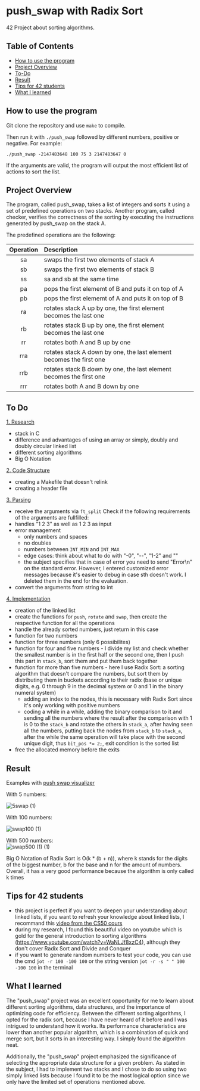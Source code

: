 # push_swap with Radix Sort 
42 Project about sorting algorithms. 

## Table of Contents

* [How to use the program](#how-to-use-the-program)
* [Project Overview](#project-overview)
* [To-Do](#to-do)
* [Result](#result)
* [Tips for 42 students](#tips-for-42-students)
* [What I learned](#what-i-learned)

## How to use the program 

Git clone the repository and use ``make`` to compile.

Then run it with ``./push_swap`` followed by different numbers, positive or negative. For example:

``./push_swap -2147483648 100 75 3 2147483647 0``

If the arguments are valid, the program will output the most efficient list of actions to sort the list.

## Project Overview
The program, called push_swap, takes a list of integers and sorts it using a set of predefined operations on two stacks. Another program, called checker, verifies the correctness of the sorting by executing the instructions generated by push_swap on the stack A.

The predefined operations are the following: 

| Operation     | Description                                          |
|     :---:     | :---         |   
|      sa       | swaps the first two elements of stack A              |
|      sb       | swaps the first two elements of stack B              |
|      ss       | sa and sb at the same time                           |
|      pa       | pops the first elememt of B and puts it on top of A  |
|      pb       | pops the first elememt of A and puts it on top of B  |
|      ra       | rotates stack A up by one, the first element becomes the last one |
|      rb       | rotates stack B up by one, the first element becomes the last one |
|      rr       | rotates both A and B up by one                       |
|      rra      | rotates stack A down by one, the last element becomes the first one |
|      rrb      | rotates stack B down by one, the last element becomes the first one |
|      rrr      | rotates both A and B down by one                     |

## To Do

<ins>1. Research</ins>
*   stack in C 
*   difference and advantages of using an array or simply, doubly and doubly circular linked list 
*   different sorting algorithms
*   Big O Notation 

<ins>2. Code Structure</ins>
*   creating a Makefile that doesn't relink
*   creating a header file 

<ins>3. Parsing</ins>
*   receive the arguments via ``ft_split`` 
Check if the following requirements of the arguments are fullfilled:
*   handles "1 2 3" as well as 1 2 3 as input 
*   error management
     *  only numbers and spaces 
     *  no doubles
     *  numbers between ``INT_MIN`` and ``INT_MAX``
     *  edge cases: think about what to do with "-0", "--", "1-2" and ""
     *  the subject specifies that in case of error you need to send "Error\n" on the standard error. However, I entered customized error messages              because it's easier to debug in case sth doesn't work. I deleted them in the end for the evaluation.
*   convert the arguments from string to int 


<ins>4. Implementation</ins>
*   creation of the linked list
*   create the functions for ``push``, ``rotate`` and ``swap``, then create the respective function for all the operations
*   handle the already sorted numbers, just return in this case
*   function for two numbers
*   function for three numbers (only 6 possibilites)
*   function for four and five numbers - I divide my list and check whether the smallest number is in the first half or the second one, then I push this part     in ``stack_b``, sort them and put them back together
*   function for more than five numbers - here I use Radix Sort: a sorting algorithm that doesn't compare the numbers, but sort them by distributing them     in buckets according to their radix (base or unique digits, e.g. 0 through 9 in the decimal system or 0 and 1 in the binary numeral system)
     *  adding an index to the nodes, this is necessary with Radix Sort since it's only working with positive numbers
     *  coding a while in a while, adding the binary comparison to it and sending all the numbers where the result after the comparison with 1 is 0 to           the ``stack_b`` and rotate the others in ``stack_a``, after having seen all the numbers, putting back the nodes from ``stack_b`` to ``stack_a``,         after the while the same operation will take place with the second unique digit, thus ``bit_pos *= 2;``, exit condition is the sorted list
*   free the allocated memory before the exits 

## Result 

Examples with [push swap visualizer](https://github.com/o-reo/push_swap_visualizer) 

With 5 numbers:

![5swap (1)](https://user-images.githubusercontent.com/114035440/235314403-2111e0f6-c2f6-4946-b59e-51ba01b949cd.gif)


With 100 numbers:

![swap100 (1)](https://user-images.githubusercontent.com/114035440/235314572-422e7d72-974a-4ebb-8789-d8ed70915809.gif)


With 500 numbers:  
![swap500 (1) (1)](https://user-images.githubusercontent.com/114035440/235314973-f2817cf3-e4ca-478f-b36f-c70890dd2609.gif)


Big O Notation of Radix Sort is O(k * (b + n)), where k stands for the digits of the biggest number, b for the base and n for the amount of numbers.
Overall, it has a very good performance because the algorithm is only called k times 

## Tips for 42 students 
*   this project is perfect if you want to deepen your understanding about linked lists, if you want to refresh your knowledge about linked lists, I recommand this [video from the CS50 cours](https://www.youtube.com/watch?v=2T-A_GFuoTo)
*   during my research, I found this beautiful video on youtube which is gold for the general introduction to sorting algorithms (https://www.youtube.com/watch?v=WaNLJf8xzC4), although they don't cover Radix Sort and Divide and Conquer
*   if you want to generate random numbers to test your code, you can use the cmd ``jot -r 100 -100 100`` or the string version ``jot -r -s " " 100 -100 100`` in the terminal


## What I learned 
The "push_swap" project was an excellent opportunity for me to learn about different sorting algorithms, data structures, and the importance of optimizing code for efficiency. Between the different sorting algorithms, I opted for the radix sort, because I have never heard of it before and I was intrigued to understand how it works. Its performance characteristics are lower than another popular algorithm, which is a combination of quick and merge sort, but it sorts in an interesting way. I simply found the algorithm neat.

Additionally, the "push_swap" project emphasized the significance of selecting the appropriate data structure for a given problem. As stated in the subject, I had to implement two stacks and I chose to do so using two simply linked lists because I found it to be the most logical option since we only have the limited set of operations mentioned above.
